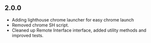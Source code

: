 ## 2.0.0
- Adding lighthouse chrome launcher for easy chrome launch
- Removed chrome SH script.
- Cleaned up Remote Interface interface, added utility methods and improved tests.
